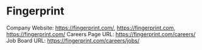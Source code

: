# Fingerprint

Company Website: https://fingerprint.com/, https://fingerprint.com, https://fingerprint.com/
Careers Page URL: https://fingerprint.com/careers/
Job Board URL: https://fingerprint.com/careers/jobs/